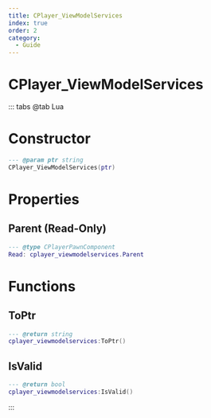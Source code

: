 ```yaml
---
title: CPlayer_ViewModelServices
index: true
order: 2
category:
  - Guide
---
```


# CPlayer_ViewModelServices

::: tabs
@tab Lua
# Constructor
```lua
--- @param ptr string
CPlayer_ViewModelServices(ptr)
```
# Properties
## Parent (Read-Only)
```lua
--- @type CPlayerPawnComponent
Read: cplayer_viewmodelservices.Parent
```
# Functions
## ToPtr
```lua
--- @return string
cplayer_viewmodelservices:ToPtr()
```
## IsValid
```lua
--- @return bool
cplayer_viewmodelservices:IsValid()
```

:::